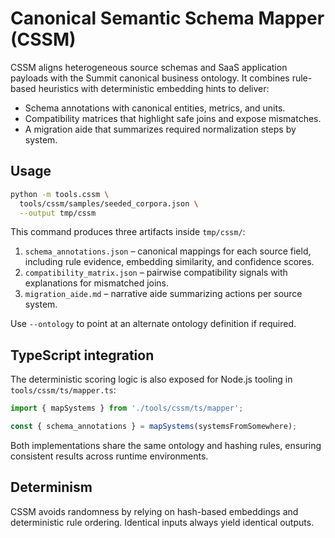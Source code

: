 # Canonical Semantic Schema Mapper (CSSM)

CSSM aligns heterogeneous source schemas and SaaS application payloads with the
Summit canonical business ontology. It combines rule-based heuristics with
deterministic embedding hints to deliver:

- Schema annotations with canonical entities, metrics, and units.
- Compatibility matrices that highlight safe joins and expose mismatches.
- A migration aide that summarizes required normalization steps by system.

## Usage

```bash
python -m tools.cssm \
  tools/cssm/samples/seeded_corpora.json \
  --output tmp/cssm
```

This command produces three artifacts inside `tmp/cssm/`:

1. `schema_annotations.json` – canonical mappings for each source field,
   including rule evidence, embedding similarity, and confidence scores.
2. `compatibility_matrix.json` – pairwise compatibility signals with
   explanations for mismatched joins.
3. `migration_aide.md` – narrative aide summarizing actions per source system.

Use `--ontology` to point at an alternate ontology definition if required.

## TypeScript integration

The deterministic scoring logic is also exposed for Node.js tooling in
`tools/cssm/ts/mapper.ts`:

```ts
import { mapSystems } from './tools/cssm/ts/mapper';

const { schema_annotations } = mapSystems(systemsFromSomewhere);
```

Both implementations share the same ontology and hashing rules, ensuring
consistent results across runtime environments.

## Determinism

CSSM avoids randomness by relying on hash-based embeddings and deterministic
rule ordering. Identical inputs always yield identical outputs.
